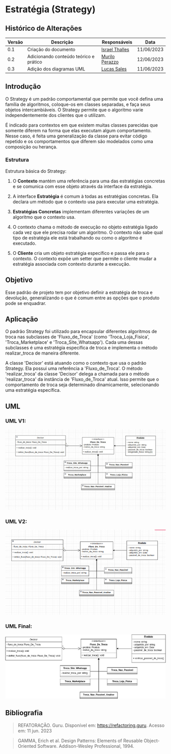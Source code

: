 # Estratégia (Strategy)

## Histórico de Alterações

| Versão | Descrição                           | Responsáveis                                 | Data       |
| ------ | ----------------------------------- | -------------------------------------------- | ---------- |
| 0.1    | Criação do documento | [Israel Thalles](https://github.com/israelthalles) | 11/06/2023 |
| 0.2    | Adicionando conteúdo teórico e prático | [Murilo Perazzo](https://github.com/murilopbs) | 12/06/2023 |
| 0.3    | Adição dos diagramas UML | [Lucas Sales](https://github.com/lux-sales) | 11/06/2023 |

## Introdução
O Strategy é um padrão comportamental que permite que você defina uma família de algoritmos, coloque-os em classes separadas, e faça seus objetos intercambiáveis. O Strategy permite que o algoritmo varie independentemente dos clientes que o utilizam.

É indicado para contextos em que existem muitas classes parecidas que somente diferem na forma que elas executam algum comportamento. Nesse caso, é feita uma generalização da classe para evitar código repetido e os comportamentos que diferem são modelados como uma composição ou herança.

### Estrutura
Estrutura básica do Strategy:

1. O **Contexto** mantém uma referência para uma das estratégias concretas e se comunica com esse objeto através da interface da estratégia.

2. A interface **Estratégia** é comum à todas as estratégias concretas. Ela declara um método que o contexto usa para executar uma estratégia.

3. **Estratégias Concretas** implementam diferentes variações de um algoritmo que o contexto usa.

4. O contexto chama o método de execução no objeto estratégia ligado cada vez que ele precisa rodar um algoritmo. O contexto não sabe qual tipo de estratégia ele está trabalhando ou como o algoritmo é executado.

5. O **Cliente** cria um objeto estratégia específico e passa ele para o contexto. O contexto expõe um setter que permite o cliente mudar a estratégia associada com contexto durante a execução.

## Objetivo
Esse padrão de projeto tem por objetivo definir a estratégia de troca e devolução, generalizando o que é comum entre as opções que o produto pode se enquadrar.

## Aplicação

O padrão Strategy foi utilizado para encapsular diferentes algoritmos de troca nas subclasses de 'Fluxo_de_Troca' (como 'Troca_Loja_Fisica', 'Troca_Marketplace' e 'Troca_Site_Whatsapp'). Cada uma dessas subclasses é uma estratégia específica de troca e implementa o método realizar_troca de maneira diferente.

A classe 'Decisor' está atuando como o contexto que usa o padrão Strategy. Ela possui uma referência a 'Fluxo_de_Troca'. O método 'realizar_troca' da classe 'Decisor' delega a chamada para o método 'realizar_troca' da instância de 'Fluxo_de_Troca' atual. Isso permite que o comportamento de troca seja determinado dinamicamente, selecionando uma estratégia específica.

## UML

### UML V1:
![UML 1](../Artefatos/diagrama_de_classe_v1.png)
### UML V2:
![UML 2](../Artefatos/diagrama_de_classe_v2.png)
### UML Final:
![UML 3](../Artefatos/diagrama_de_classe_final.jpg)

## Bibliografia
> REFATORAÇÃO. Guru. Disponível em: https://refactoring.guru. Acesso em: 11 jun. 2023

> GAMMA, Erich et al. Design Patterns: Elements of Reusable Object-Oriented Software. Addison-Wesley Professional, 1994.
